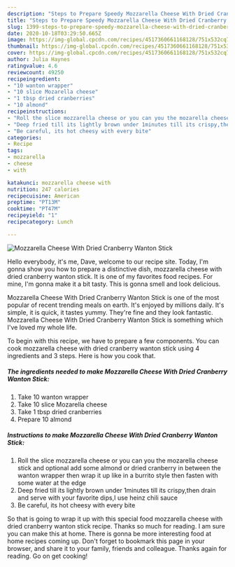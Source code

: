 ```yaml
---
description: "Steps to Prepare Speedy Mozzarella Cheese With Dried Cranberry Wanton Stick"
title: "Steps to Prepare Speedy Mozzarella Cheese With Dried Cranberry Wanton Stick"
slug: 1399-steps-to-prepare-speedy-mozzarella-cheese-with-dried-cranberry-wanton-stick
date: 2020-10-18T03:29:50.665Z
image: https://img-global.cpcdn.com/recipes/4517360661168128/751x532cq70/mozzarella-cheese-with-dried-cranberry-wanton-stick-recipe-main-photo.jpg
thumbnail: https://img-global.cpcdn.com/recipes/4517360661168128/751x532cq70/mozzarella-cheese-with-dried-cranberry-wanton-stick-recipe-main-photo.jpg
cover: https://img-global.cpcdn.com/recipes/4517360661168128/751x532cq70/mozzarella-cheese-with-dried-cranberry-wanton-stick-recipe-main-photo.jpg
author: Julia Haynes
ratingvalue: 4.6
reviewcount: 49250
recipeingredient:
- "10 wanton wrapper"
- "10 slice Mozarella cheese"
- "1 tbsp dried cranberries"
- "10 almond"
recipeinstructions:
- "Roll the slice mozzarella cheese or you can you the mozarella cheese stick and optional add some almond or dried cranberry in between the wanton wrapper then wrap it up like in a burrito style then fasten with some water at the edge"
- "Deep fried till its lightly brown under 1minutes till its crispy,then drain and serve with your favorite dips,I use heinz chili sauce"
- "Be careful, its hot cheesy with every bite"
categories:
- Recipe
tags:
- mozzarella
- cheese
- with

katakunci: mozzarella cheese with 
nutrition: 247 calories
recipecuisine: American
preptime: "PT13M"
cooktime: "PT47M"
recipeyield: "1"
recipecategory: Lunch

---
```



![Mozzarella Cheese With Dried Cranberry Wanton Stick](https://img-global.cpcdn.com/recipes/4517360661168128/751x532cq70/mozzarella-cheese-with-dried-cranberry-wanton-stick-recipe-main-photo.jpg)

Hello everybody, it's me, Dave, welcome to our recipe site. Today, I'm gonna show you how to prepare a distinctive dish, mozzarella cheese with dried cranberry wanton stick. It is one of my favorites food recipes. For mine, I'm gonna make it a bit tasty. This is gonna smell and look delicious.

Mozzarella Cheese With Dried Cranberry Wanton Stick is one of the most popular of recent trending meals on earth. It's enjoyed by millions daily. It's simple, it is quick, it tastes yummy. They're fine and they look fantastic. Mozzarella Cheese With Dried Cranberry Wanton Stick is something which I've loved my whole life.




To begin with this recipe, we have to prepare a few components. You can cook mozzarella cheese with dried cranberry wanton stick using 4 ingredients and 3 steps. Here is how you cook that.

<!--inarticleads1-->

##### The ingredients needed to make Mozzarella Cheese With Dried Cranberry Wanton Stick:

1. Take 10 wanton wrapper
1. Take 10 slice Mozarella cheese
1. Take 1 tbsp dried cranberries
1. Prepare 10 almond




<!--inarticleads2-->

##### Instructions to make Mozzarella Cheese With Dried Cranberry Wanton Stick:

1. Roll the slice mozzarella cheese or you can you the mozarella cheese stick and optional add some almond or dried cranberry in between the wanton wrapper then wrap it up like in a burrito style then fasten with some water at the edge
1. Deep fried till its lightly brown under 1minutes till its crispy,then drain and serve with your favorite dips,I use heinz chili sauce
1. Be careful, its hot cheesy with every bite




So that is going to wrap it up with this special food mozzarella cheese with dried cranberry wanton stick recipe. Thanks so much for reading. I am sure you can make this at home. There is gonna be more interesting food at home recipes coming up. Don't forget to bookmark this page in your browser, and share it to your family, friends and colleague. Thanks again for reading. Go on get cooking!
